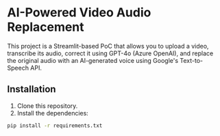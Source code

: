 # AI-Powered Video Audio Replacement

This project is a Streamlit-based PoC that allows you to upload a video, transcribe its audio, correct it using GPT-4o (Azure OpenAI), and replace the original audio with an AI-generated voice using Google's Text-to-Speech API.

## Installation

1. Clone this repository.
2. Install the dependencies:

```bash
pip install -r requirements.txt
